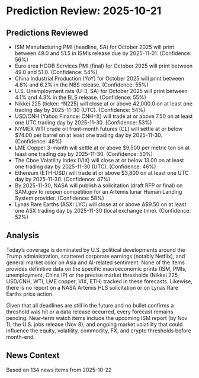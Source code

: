 # Prediction Review: 2025-10-21

## Predictions Reviewed

- ISM Manufacturing PMI (headline, SA) for October 2025 will print between 49.0 and 51.5 in ISM’s release due by 2025-11-01. (Confidence: 56%)
- Euro area HCOB Services PMI (final) for October 2025 will print between 49.0 and 51.0. (Confidence: 54%)
- China Industrial Production (YoY) for October 2025 will print between 4.8% and 6.2% in the NBS release. (Confidence: 55%)
- U.S. Unemployment rate (U-3, SA) for October 2025 will print between 4.1% and 4.3% in the BLS release. (Confidence: 55%)
- Nikkei 225 (ticker: ^N225) will close at or above 42,000.0 on at least one trading day by 2025-11-30 (UTC). (Confidence: 54%)
- USD/CNH (Yahoo Finance: CNH=X) will trade at or above 7.50 on at least one UTC trading day by 2025-11-30. (Confidence: 53%)
- NYMEX WTI crude oil front-month futures (CL) will settle at or below $74.00 per barrel on at least one trading day by 2025-11-30. (Confidence: 48%)
- LME Copper 3-month will settle at or above $9,500 per metric ton on at least one trading day by 2025-11-30. (Confidence: 50%)
- The Cboe Volatility Index (VIX) will close at or below 13.00 on at least one trading day by 2025-11-30 (UTC). (Confidence: 46%)
- Ethereum (ETH-USD) will trade at or above $3,800 on at least one UTC day by 2025-11-30. (Confidence: 47%)
- By 2025-11-30, NASA will publish a solicitation (draft RFP or final) on SAM.gov to reopen competition for an Artemis lunar Human Landing System provider. (Confidence: 58%)
- Lynas Rare Earths (ASX: LYC) will close at or above A$9.50 on at least one ASX trading day by 2025-11-30 (local exchange time). (Confidence: 52%)

## Analysis

Today’s coverage is dominated by U.S. political developments around the Trump administration, scattered corporate earnings (notably Netflix), and general market color on Asia and AI-related sentiment. None of the items provides definitive data on the specific macroeconomic prints (ISM, PMIs, unemployment, China IP) or the precise market thresholds (Nikkei 225, USD/CNH, WTI, LME copper, VIX, ETH) tracked in these forecasts. Likewise, there is no report on a NASA Artemis HLS solicitation or on Lynas Rare Earths price action.

Given that all deadlines are still in the future and no bullet confirms a threshold was hit or a data release occurred, every forecast remains pending. Near-term watch items include the upcoming ISM report (by Nov 1), the U.S. jobs release (Nov 8), and ongoing market volatility that could influence the equity, volatility, commodity, FX, and crypto thresholds before month-end.

## News Context

Based on 134 news items from 2025-10-22
